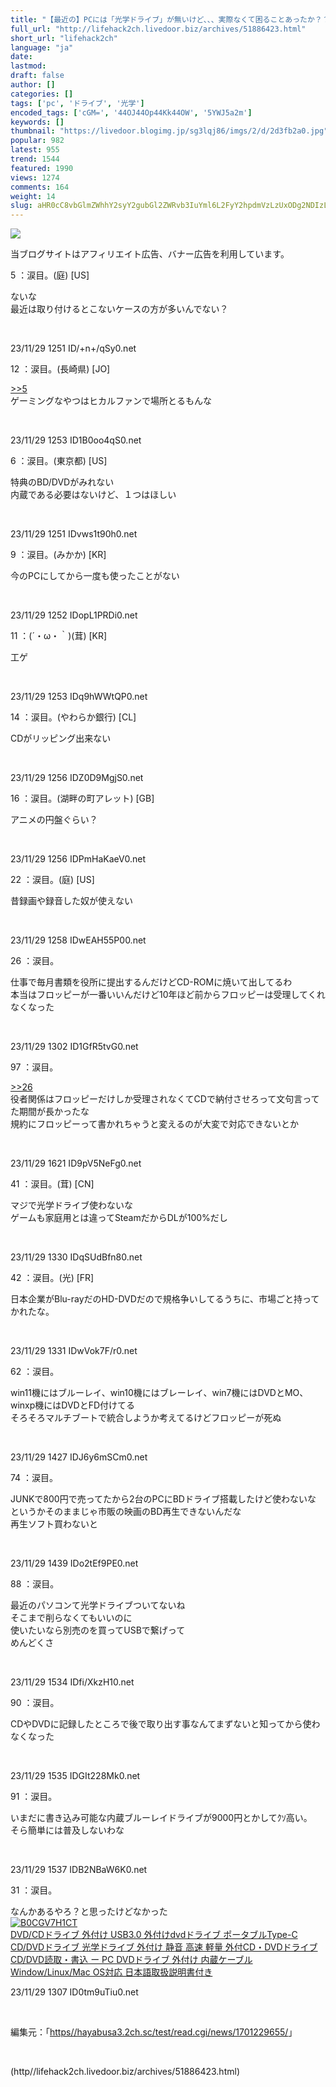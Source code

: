 ```yaml
---
title: "【最近の】PCには「光学ドライブ」が無いけど、、、実際なくて困ることあったか？？？"
full_url: "http://lifehack2ch.livedoor.biz/archives/51886423.html"
short_url: "lifehack2ch"
language: "ja"
date: 
lastmod: 
draft: false
author: []
categories: []
tags: ['pc', 'ドライブ', '光学']
encoded_tags: ['cGM=', '44OJ44Op44Kk44OW', '5YWJ5a2m']
keywords: []
thumbnail: "https://livedoor.blogimg.jp/sg3lqj86/imgs/2/d/2d3fb2a0.jpg"
popular: 982
latest: 955
trend: 1544
featured: 1990
views: 1274
comments: 164
weight: 14
slug: aHR0cC8vbGlmZWhhY2syY2gubGl2ZWRvb3IuYml6L2FyY2hpdmVzLzUxODg2NDIzLmh0bWw=
---
```


![](https://livedoor.blogimg.jp/sg3lqj86/imgs/2/d/2d3fb2a0.jpg)

<div><p>当ブログサイトはアフィリエイト広告、バナー広告を利用しています。</p><p class='t_name'>5 ：涙目。(庭) [US]</p> <p class='r2'>ないな <br> 最近は取り付けるとこないケースの方が多いんでない？ </p><br><p>23/11/29 1251 ID/+n+/qSy0.net</p> <p class='t_name_res'>12 ：涙目。(長崎県) [JO]</p> <p class='r4'><a href='#res_5'>>>5</a> <br> ゲーミングなやつはヒカルファンで場所とるもんな </p><br><p>23/11/29 1253 ID1B0oo4qS0.net</p> <p class='t_name'>6 ：涙目。(東京都) [US]</p> <p class='r4'>特典のBD/DVDがみれない <br> 内蔵である必要はないけど、１つはほしい </p><br><p>23/11/29 1251 IDvws1t90h0.net</p> <p class='t_name'>9 ：涙目。(みかか) [KR]</p> <p class='r4'>今のPCにしてから一度も使ったことがない </p><br><p>23/11/29 1252 IDopL1PRDi0.net</p> <p class='t_name'>11 ：(´・ω・｀)(茸) [KR]</p> <p class='r4'>工ゲ </p><br><p>23/11/29 1253 IDq9hWWtQP0.net</p> <p class='t_name'>14 ：涙目。(やわらか銀行) [CL]</p> <p class='r4'>CDがリッピング出来ない </p><br><p>23/11/29 1256 IDZ0D9MgjS0.net</p> <p class='t_name'>16 ：涙目。(湖畔の町アレット) [GB]</p> <p class='r4'>アニメの円盤ぐらい？ </p><br><p>23/11/29 1256 IDPmHaKaeV0.net</p> <p class='t_name'>22 ：涙目。(庭) [US]</p> <p class='r4'>昔録画や録音した奴が使えない </p><br><p>23/11/29 1258 IDwEAH55P00.net</p> <p class='t_name'>26 ：涙目。</p> <p class='r1'>仕事で毎月書類を役所に提出するんだけどCD-ROMに焼いて出してるわ <br> 本当はフロッピーが一番いいんだけど10年ほど前からフロッピーは受理してくれなくなった </p><br><p>23/11/29 1302 ID1GfR5tvG0.net</p> <p class='t_name_res'>97 ：涙目。</p> <p class='r4'><a href='#res_26'>>>26</a> <br> 役者関係はフロッピーだけしか受理されなくてCDで納付させろって文句言ってた期間が長かったな <br> 規約にフロッピーって書かれちゃうと変えるのが大変で対応できないとか </p><br><p>23/11/29 1621 ID9pV5NeFg0.net</p> <p class='t_name'>41 ：涙目。(茸) [CN]</p> <p class='r4'>マジで光学ドライブ使わないな <br> ゲームも家庭用とは違ってSteamだからDLが100%だし </p><br><p>23/11/29 1330 IDqSUdBfn80.net</p> <p class='t_name'>42 ：涙目。(光) [FR]</p> <p class='r4'>日本企業がBlu-rayだのHD-DVDだので規格争いしてるうちに、市場ごと持ってかれたな。 </p><br><p>23/11/29 1331 IDwVok7F/r0.net</p> <p class='t_name'>62 ：涙目。</p> <p class='r4'>win11機にはブルーレイ、win10機にはブレーレイ、win7機にはDVDとMO、winxp機にはDVDとFD付けてる <br> そろそろマルチブートで統合しようか考えてるけどフロッピーが死ぬ </p><br><p>23/11/29 1427 IDJ6y6mSCm0.net</p> <p class='t_name'>74 ：涙目。</p> <p class='r4'>JUNKで800円で売ってたから2台のPCにBDドライブ搭載したけど使わないな <br> というかそのままじゃ市販の映画のBD再生できないんだな <br> 再生ソフト買わないと </p><br><p>23/11/29 1439 IDo2tEf9PE0.net</p> <p class='t_name'>88 ：涙目。</p> <p class='r4'>最近のパソコンて光学ドライブついてないね <br> そこまで削らなくてもいいのに <br> 使いたいなら別売のを買ってUSBで繋げって <br> めんどくさ </p><br><p>23/11/29 1534 IDfi/XkzH10.net</p> <p class='t_name'>90 ：涙目。</p> <p class='r4'>CDやDVDに記録したところで後で取り出す事なんてまずないと知ってから使わなくなった </p><br><p>23/11/29 1535 IDGIt228Mk0.net</p> <p class='t_name'>91 ：涙目。</p> <p class='r4'>いまだに書き込み可能な内蔵ブルーレイドライブが9000円とかしてｸｿ高い。 <br> そら簡単には普及しないわな </p><br><p>23/11/29 1537 IDB2NBaW6K0.net</p> <p class='t_name'>31 ：涙目。</p> <p class='r2'>なんかあるやろ？と思ったけどなかった<br><a href='https//www.amazon.co.jp/dp/B0CGV7H1CT/?tag=nishiky24-22' target='_blank'><img src='https//m.media-amazon.com/images/I/41X1VvmBulL._SL500_.jpg' alt='B0CGV7H1CT' border='0'></a><br><a href='https//www.amazon.co.jp/dp/B0CGV7H1CT/?tag=nishiky24-22' target='_blank'>DVD/CDドライブ 外付け USB3.0 外付けdvdドライブ ポータブルType-C CD/DVDドライブ 光学ドライブ 外付け 静音 高速 軽量 外付CD・DVDドライブ CD/DVD読取・書込 ー PC DVDドライブ 外付け 内蔵ケーブル Window/Linux/Mac OS対応 日本語取扱説明書付き</a> </p><p>23/11/29 1307 ID0tm9uTiu0.net</p> <br><p class='p_url'>編集元：「<a href='https//hayabusa3.2ch.sc/test/read.cgi/news/1701229655/' target='_blank'>https//hayabusa3.2ch.sc/test/read.cgi/news/1701229655/</a>」</p> <br clear='all'></div>

(http//lifehack2ch.livedoor.biz/archives/51886423.html)
